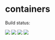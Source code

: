# containers

Build status:

[![](https://github.com/jp-walker/containers/workflows/tests-fibonacci/badge.svg)](https://github.com/mikeizbicki/containers/actions?query=workflow%3Atests-fibonacci)
[![](https://github.com/jp-walker/containers/workflows/tests-range/badge.svg)](https://github.com/mikeizbicki/containers/actions?query=workflow%3Atests-range)
[![](https://github.com/jp-walker/containers/workflows/tests-BST/badge.svg)](https://github.com/mikeizbicki/containers/actions?query=workflow%3Atests-BST)
[![](https://github.com/jp-walker/containers/workflows/tests-fibonacci/badge.svg)](https://github.com/jp-walker/containers/actions?query=workflow%3Atests-fibonacci)
